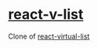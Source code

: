 # [react-v-list](http://clertonraf.github.io/react-virtual-list/)


Clone of [react-virtual-list](http://developerdizzle.github.io/react-virtual-list/)

